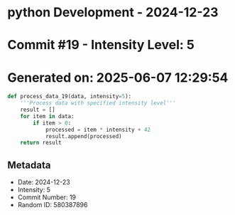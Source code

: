 ﻿# python Development - 2024-12-23
# Commit #19 - Intensity Level: 5
# Generated on: 2025-06-07 12:29:54
```python
def process_data_19(data, intensity=5):
    '''Process data with specified intensity level'''
    result = []
    for item in data:
        if item > 0:
            processed = item * intensity + 42
            result.append(processed)
    return result
```
## Metadata
- Date: 2024-12-23
- Intensity: 5
- Commit Number: 19
- Random ID: 580387896
